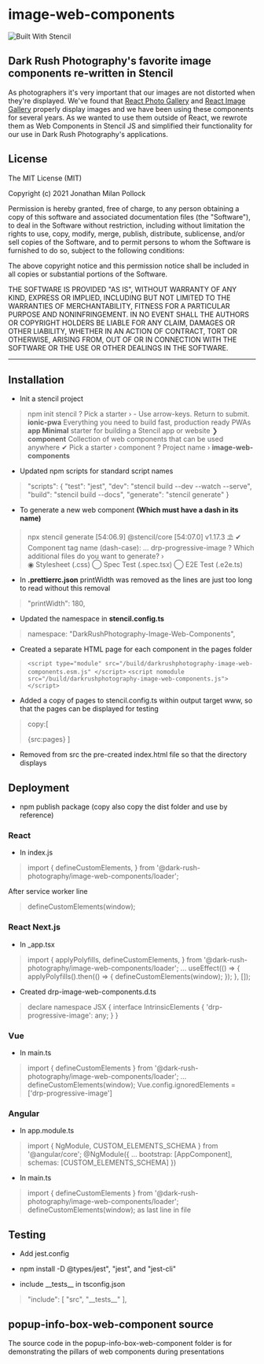# image-web-components

![Built With Stencil](https://img.shields.io/badge/-Built%20With%20Stencil-16161d.svg?logo=data%3Aimage%2Fsvg%2Bxml%3Bbase64%2CPD94bWwgdmVyc2lvbj0iMS4wIiBlbmNvZGluZz0idXRmLTgiPz4KPCEtLSBHZW5lcmF0b3I6IEFkb2JlIElsbHVzdHJhdG9yIDE5LjIuMSwgU1ZHIEV4cG9ydCBQbHVnLUluIC4gU1ZHIFZlcnNpb246IDYuMDAgQnVpbGQgMCkgIC0tPgo8c3ZnIHZlcnNpb249IjEuMSIgaWQ9IkxheWVyXzEiIHhtbG5zPSJodHRwOi8vd3d3LnczLm9yZy8yMDAwL3N2ZyIgeG1sbnM6eGxpbms9Imh0dHA6Ly93d3cudzMub3JnLzE5OTkveGxpbmsiIHg9IjBweCIgeT0iMHB4IgoJIHZpZXdCb3g9IjAgMCA1MTIgNTEyIiBzdHlsZT0iZW5hYmxlLWJhY2tncm91bmQ6bmV3IDAgMCA1MTIgNTEyOyIgeG1sOnNwYWNlPSJwcmVzZXJ2ZSI%2BCjxzdHlsZSB0eXBlPSJ0ZXh0L2NzcyI%2BCgkuc3Qwe2ZpbGw6I0ZGRkZGRjt9Cjwvc3R5bGU%2BCjxwYXRoIGNsYXNzPSJzdDAiIGQ9Ik00MjQuNywzNzMuOWMwLDM3LjYtNTUuMSw2OC42LTkyLjcsNjguNkgxODAuNGMtMzcuOSwwLTkyLjctMzAuNy05Mi43LTY4LjZ2LTMuNmgzMzYuOVYzNzMuOXoiLz4KPHBhdGggY2xhc3M9InN0MCIgZD0iTTQyNC43LDI5Mi4xSDE4MC40Yy0zNy42LDAtOTIuNy0zMS05Mi43LTY4LjZ2LTMuNkgzMzJjMzcuNiwwLDkyLjcsMzEsOTIuNyw2OC42VjI5Mi4xeiIvPgo8cGF0aCBjbGFzcz0ic3QwIiBkPSJNNDI0LjcsMTQxLjdIODcuN3YtMy42YzAtMzcuNiw1NC44LTY4LjYsOTIuNy02OC42SDMzMmMzNy45LDAsOTIuNywzMC43LDkyLjcsNjguNlYxNDEuN3oiLz4KPC9zdmc%2BCg%3D%3D&colorA=16161d&style=flat-square)

## Dark Rush Photography's favorite image components re-written in Stencil

As photographers it's very important that our images are not distorted when they're displayed. We've found that [React Photo Gallery](http://neptunian.github.io/react-photo-gallery/) and [React Image Gallery](https://www.linxtion.com/demo/react-image-gallery/) properly display images and we have been using these components for several years.  As we wanted to use them outside of React, we rewrote them as Web Components in Stencil JS and simplified their functionality for our use in Dark Rush Photography's applications.

## License

The MIT License (MIT)

Copyright (c) 2021 Jonathan Milan Pollock

Permission is hereby granted, free of charge, to any person obtaining a copy of this software and associated documentation files (the "Software"), to deal in the Software without restriction, including without limitation the rights to use, copy, modify, merge, publish, distribute, sublicense, and/or sell copies of the Software, and to permit persons to whom the Software is furnished to do so, subject to the following conditions:

The above copyright notice and this permission notice shall be included in all copies or substantial portions of the Software.

THE SOFTWARE IS PROVIDED "AS IS", WITHOUT WARRANTY OF ANY KIND, EXPRESS OR IMPLIED, INCLUDING BUT NOT LIMITED TO THE WARRANTIES OF MERCHANTABILITY, FITNESS FOR A PARTICULAR PURPOSE AND NONINFRINGEMENT. IN NO EVENT SHALL THE AUTHORS OR COPYRIGHT HOLDERS BE LIABLE FOR ANY CLAIM, DAMAGES OR OTHER LIABILITY, WHETHER IN AN ACTION OF CONTRACT, TORT OR OTHERWISE, ARISING FROM, OUT OF OR IN CONNECTION WITH THE SOFTWARE OR THE USE OR OTHER DEALINGS IN THE SOFTWARE.

----

## Installation

- Init a stencil project

> npm init stencil
> ? Pick a starter › - Use arrow-keys. Return to submit.
> **ionic-pwa** Everything you need to build fast, production ready PWAs
> **app Minimal** starter for building a Stencil app or website
> ❯ **component** Collection of web components that can be used anywhere
> ✔ Pick a starter › component
> ? Project name › **image-web-components**

- Updated npm scripts for standard script names

> "scripts": {
> "test": "jest",
> "dev": "stencil build --dev --watch --serve",
> "build": "stencil build --docs",
> "generate": "stencil generate"
> }

- To generate a new web component **(Which must have a dash in its name)**

> npx stencil generate
> [54:06.9] @stencil/core
> [54:07.0] v1.17.3 ⛱
> ✔ Component tag name (dash-case): … drp-progressive-image
> ? Which additional files do you want to generate? ›  
> ◉ Stylesheet (.css)
> ◯ Spec Test (.spec.tsx)
> ◯ E2E Test (.e2e.ts)

- In **.prettierrc.json** printWidth was removed as the lines are just too long to read without this removal

> "printWidth": 180,

- Updated the namespace in **stencil.config.ts**

> namespace: "DarkRushPhotography-Image-Web-Components",

- Created a separate HTML page for each component in the pages folder

> `<script type="module" src="/build/darkrushphotography-image-web-components.esm.js" </script>`
> `<script nomodule src="/build/darkrushphotography-image-web-components.js"></script>`

- Added a copy of pages to stencil.config.ts within output target www, so that the pages can be displayed for testing

> copy:[
>
> {src:pages}
> ]

- Removed from src the pre-created index.html file so that the directory displays

## Deployment

- npm publish package (copy also copy the dist folder and use by reference)

### **React**

- In index.js

> import {
> defineCustomElements,
> } from '@dark-rush-photography/image-web-components/loader';

After service worker line

> defineCustomElements(window);

### **React Next.js**

- In _app.tsx

> import {
> applyPolyfills,
> defineCustomElements,
> } from '@dark-rush-photography/image-web-components/loader';
> ...
> useEffect(() => {
> applyPolyfills().then(() => {
> defineCustomElements(window);
> });
> }, []);

- Created drp-image-web-components.d.ts

> declare namespace JSX {
> interface IntrinsicElements {
> 'drp-progressive-image': any;
> }
> }

### **Vue**

- In main.ts

> import { defineCustomElements } from '@dark-rush-photography/image-web-components/loader';
> ...
> defineCustomElements(window);
> Vue.config.ignoredElements = ['drp-progressive-image']

### **Angular**

- In app.module.ts

> import { NgModule, CUSTOM_ELEMENTS_SCHEMA } from '@angular/core';
> @NgModule({
> ...
> bootstrap: [AppComponent],
> schemas: [CUSTOM_ELEMENTS_SCHEMA]
> })

- In main.ts

> import { defineCustomElements } from '@dark-rush-photography/image-web-components/loader';
> defineCustomElements(window); as last line in file

## Testing

- Add jest.config

- npm install -D @types/jest", "jest", and "jest-cli"

- include \_\_tests\_\_ in tsconfig.json

> "include": [
> "src", "\_\_tests\_\_"
> ],

## popup-info-box-web-component source

The source code in the popup-info-box-web-component folder is for demonstrating the pillars of web components during presentations
